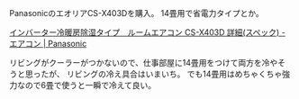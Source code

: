 PanasonicのエオリアCS-X403Dを購入。
14畳用で省電力タイプとか。

[インバーター冷暖房除湿タイプ　ルームエアコン CS-X403D 詳細(スペック) - エアコン | Panasonic](https://panasonic.jp/aircon/p-db/CS-X403DS_spec.html)

リビングがクーラーがつかないので、仕事部屋に14畳用をつけて両方を冷やそうと思ったが、
リビングの冷え具合はいまいち。
でも14畳用はめちゃくちゃ強力なので6畳で使うと一瞬で冷えて良い。